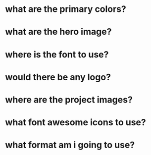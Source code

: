 # what are the primary colors?
# what are the hero image?     
# where is the font to use?
# would there be any logo?
# where are the project images?
# what font awesome icons to use?
# what format am i going to use? 
